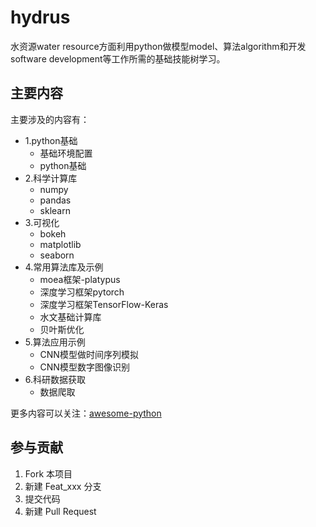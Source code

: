 # hydrus

水资源water resource方面利用python做模型model、算法algorithm和开发software development等工作所需的基础技能树学习。

## 主要内容

主要涉及的内容有：

- 1.python基础
    - 基础环境配置
    - python基础
- 2.科学计算库
    - numpy
    - pandas
    - sklearn
- 3.可视化
    - bokeh
    - matplotlib
    - seaborn
- 4.常用算法库及示例
    - moea框架-platypus
    - 深度学习框架pytorch
    - 深度学习框架TensorFlow-Keras
    - 水文基础计算库
    - 贝叶斯优化
- 5.算法应用示例
    - CNN模型做时间序列模拟
    - CNN模型数字图像识别
- 6.科研数据获取
    - 数据爬取

更多内容可以关注：[awesome-python](https://github.com/vinta/awesome-python)

## 参与贡献

1. Fork 本项目
2. 新建 Feat_xxx 分支
3. 提交代码
4. 新建 Pull Request
